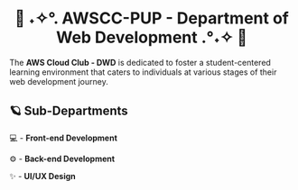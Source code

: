 <h1 align='center'>👾 ˖✧°. AWSCC-PUP - Department of Web Development .°˖✧ 🌌</h1>

The **AWS Cloud Club - DWD** is dedicated to foster a student-centered learning environment that caters to individuals at various stages of their web development journey.

## 🪐 Sub-Departments

💻 - **Front-end Development**

⚙️ - **Back-end Development**

✨ - **UI/UX Design**

